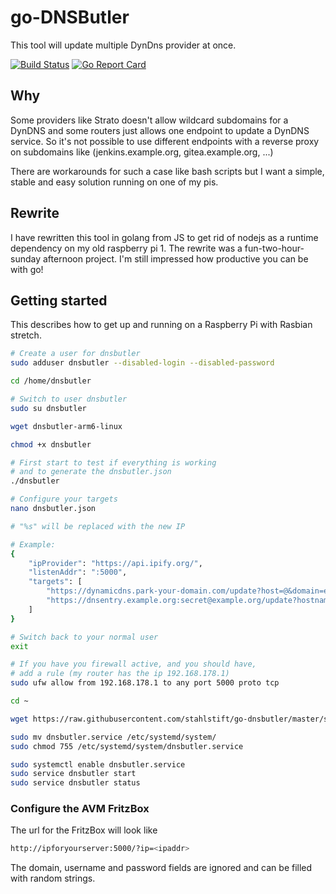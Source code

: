 # go-DNSButler

This tool will update multiple DynDns provider at once.

[![Build Status](https://travis-ci.org/stahlstift/go-timetracker.svg?branch=master)](https://travis-ci.org/stahlstift/go-timetracker) [![Go Report Card](https://goreportcard.com/badge/github.com/stahlstift/go-dnsbutler)](https://goreportcard.com/report/github.com/stahlstift/go-dnsbutler)

## Why

Some providers like Strato doesn't allow wildcard subdomains for a DynDNS and some routers just allows one endpoint to update a DynDNS service. So it's not possible to use different endpoints with a reverse proxy on subdomains like (jenkins.example.org, gitea.example.org, ...)

There are workarounds for such a case like bash scripts but I want a simple, stable and easy solution running on one of my pis.

## Rewrite

I have rewritten this tool in golang from JS to get rid of nodejs as a runtime dependency on my old raspberry pi 1. The rewrite was a fun-two-hour-sunday afternoon project. I'm still impressed how productive you can be with go!

## Getting started

This describes how to get up and running on a Raspberry Pi with Rasbian stretch.

```bash
# Create a user for dnsbutler
sudo adduser dnsbutler --disabled-login --disabled-password

cd /home/dnsbutler

# Switch to user dnsbutler
sudo su dnsbutler

wget dnsbutler-arm6-linux

chmod +x dnsbutler

# First start to test if everything is working
# and to generate the dnsbutler.json
./dnsbutler

# Configure your targets
nano dnsbutler.json

# "%s" will be replaced with the new IP

# Example:
{
    "ipProvider": "https://api.ipify.org/",
    "listenAddr": ":5000",
    "targets": [
        "https://dynamicdns.park-your-domain.com/update?host=@&domain=example.org&password=mysecret&ip=%s",
        "https://dnsentry.example.org:secret@example.org/update?hostname=build.example.org&myip=%s"
    ]
}

# Switch back to your normal user
exit

# If you have you firewall active, and you should have, 
# add a rule (my router has the ip 192.168.178.1)
sudo ufw allow from 192.168.178.1 to any port 5000 proto tcp

cd ~

wget https://raw.githubusercontent.com/stahlstift/go-dnsbutler/master/scripts/systemd/dnsbutler.service

sudo mv dnsbutler.service /etc/systemd/system/
sudo chmod 755 /etc/systemd/system/dnsbutler.service

sudo systemctl enable dnsbutler.service
sudo service dnsbutler start
sudo service dnsbutler status
```

### Configure the AVM FritzBox

The url for the FritzBox will look like

```bash
http://ipforyourserver:5000/?ip=<ipaddr>
```

The domain, username and password fields are ignored and can be filled with random strings.
